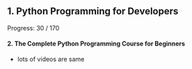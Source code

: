 
## 1. Python Programming for Developers

Progress: 30 / 170


#### 2. The Complete Python Programming Course for Beginners

- lots of videos are same
